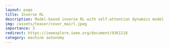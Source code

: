 ```yaml
---
layout: page
title: Inverse RL
description: Model-based inverse RL with self-attention dynamics model
img: /assets/teaser/cover_mairl.jpeg
importance: 3
redirect: https://ieeexplore.ieee.org/document/9361118
category: machine autonomy
---
```


